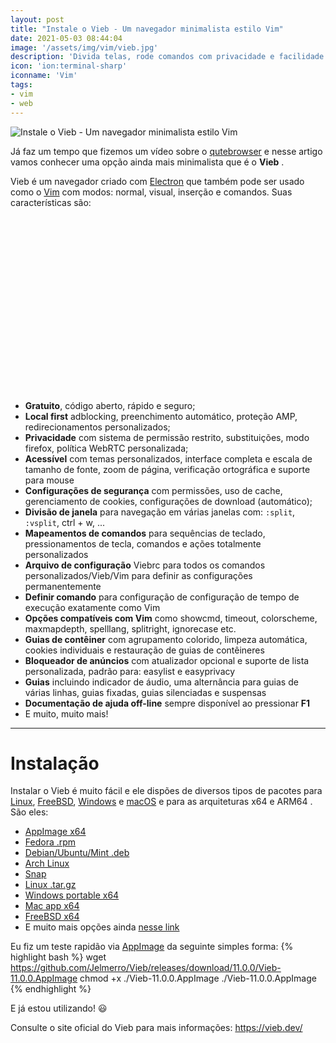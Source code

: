 ```yaml
---
layout: post
title: "Instale o Vieb - Um navegador minimalista estilo Vim"
date: 2021-05-03 08:44:04
image: '/assets/img/vim/vieb.jpg'
description: 'Divida telas, rode comandos com privacidade e facilidade!'
icon: 'ion:terminal-sharp'
iconname: 'Vim'
tags:
- vim
- web
---
```


![Instale o Vieb - Um navegador minimalista estilo Vim](/assets/img/vim/vieb.jpg)

Já faz um tempo que fizemos um vídeo sobre o [qutebrowser](https://terminalroot.com.br/2019/06/qutebrowser-um-navegador-estilo-vim-muito-veloz.html) e nesse artigo vamos conhecer uma opção ainda mais minimalista que é o **Vieb** .

Vieb é um navegador criado com [Electron](https://terminalroot.com.br/2019/11/conheca-e-instale-o-veonim-um-editor-baseado-no-vim-e-neovim.html) que também pode ser usado como o [Vim](https://terminalroot.com.br/vim) com modos: normal, visual, inserção e comandos. Suas características são:

<!-- QUADRADO -->
<script async src="//pagead2.googlesyndication.com/pagead/js/adsbygoogle.js"></script>
<ins class="adsbygoogle"
style="display:inline-block;width:336px;height:280px"
data-ad-client="ca-pub-2838251107855362"
data-ad-slot="5351066970"></ins>
<script>
(adsbygoogle = window.adsbygoogle || []).push({});
</script>


+ **Gratuito**, código aberto, rápido e seguro;
+ **Local first** adblocking, preenchimento automático, proteção AMP, redirecionamentos personalizados;
+ **Privacidade** com sistema de permissão restrito, substituições, modo firefox, política WebRTC personalizada;
+ **Acessível** com temas personalizados, interface completa e escala de tamanho de fonte, zoom de página, verificação ortográfica e suporte para mouse
+ **Configurações de segurança** com permissões, uso de cache, gerenciamento de cookies, configurações de download (automático);
+ **Divisão de janela** para navegação em várias janelas com: `:split`, `:vsplit`, ctrl + w, ...
+ **Mapeamentos de comandos** para sequências de teclado, pressionamentos de tecla, comandos e ações totalmente personalizados
+ **Arquivo de configuração** Viebrc para todos os comandos personalizados/Vieb/Vim para definir as configurações permanentemente
+ **Definir comando** para configuração de configuração de tempo de execução exatamente como Vim
+ **Opções compatíveis com Vim** como showcmd, timeout, colorscheme, maxmapdepth, spelllang, splitright, ignorecase etc.
+ **Guias de contêiner** com agrupamento colorido, limpeza automática, cookies individuais e restauração de guias de contêineres
+ **Bloqueador de anúncios** com atualizador opcional e suporte de lista personalizada, padrão para: easylist e easyprivacy
+ **Guias** incluindo indicador de áudio, uma alternância para guias de várias linhas, guias fixadas, guias silenciadas e suspensas
+ **Documentação de ajuda off-line** sempre disponível ao pressionar **F1**
+ E muito, muito mais!

<!-- RETANGULO LARGO 2 -->
<script async src="//pagead2.googlesyndication.com/pagead/js/adsbygoogle.js"></script>
<ins class="adsbygoogle"
style="display:block; text-align:center;"
data-ad-layout="in-article"
data-ad-format="fluid"
data-ad-client="ca-pub-2838251107855362"
data-ad-slot="8549252987"></ins>
<script>
(adsbygoogle = window.adsbygoogle || []).push({});
</script>


---

# Instalação
Instalar o Vieb é muito fácil e ele dispões de diversos tipos de pacotes para [Linux](https://terminalroot.com.br/linux), [FreeBSD](https://terminalroot.com.br/tags#freebsd), [Windows](https://terminalroot.com.br/tags#windows) e [macOS](https://terminalroot.com.br/tags#macos) e para as arquiteturas x64 e ARM64 . São eles:
+ [AppImage x64](https://github.com/Jelmerro/Vieb/releases/download/4.5.1/Vieb-4.5.1.AppImage)
+ [Fedora .rpm](https://github.com/Jelmerro/Vieb/releases/download/4.5.1/vieb-4.5.1.x86_64.rpm)
+ [Debian/Ubuntu/Mint .deb](https://github.com/Jelmerro/Vieb/releases/download/4.5.1/vieb_4.5.1_amd64.deb)
+ [Arch Linux](https://github.com/Jelmerro/Vieb/releases/download/4.5.1/vieb-4.5.1.pacman)
+ [Snap](https://github.com/Jelmerro/Vieb/releases/download/4.5.1/vieb_4.5.1_amd64.snap)
+ [Linux .tar.gz](https://github.com/Jelmerro/Vieb/releases/download/4.5.1/vieb-4.5.1.tar.gz)
+ [Windows portable x64](https://github.com/Jelmerro/Vieb/releases/download/4.5.1/Vieb.4.5.1.exe)
+ [Mac app x64](https://github.com/Jelmerro/Vieb/releases/download/4.5.1/Vieb-4.5.1-mac.zip)
+ [FreeBSD x64](https://github.com/Jelmerro/Vieb/releases/download/4.5.1/vieb-4.5.1.freebsd)
+ E muito mais opções ainda [nesse link](https://vieb.dev/download)

Eu fiz um teste rapidão via [AppImage](https://terminalroot.com.br/2020/05/conheca-o-app-get-um-gerenciador-de-appimages-via-linha-de-comando.html) da seguinte simples forma:
{% highlight bash %}
wget https://github.com/Jelmerro/Vieb/releases/download/11.0.0/Vieb-11.0.0.AppImage
chmod +x ./Vieb-11.0.0.AppImage
./Vieb-11.0.0.AppImage
{% endhighlight %}

E já estou utilizando! 😃 

Consulte o site oficial do Vieb para mais informações: <https://vieb.dev/>




